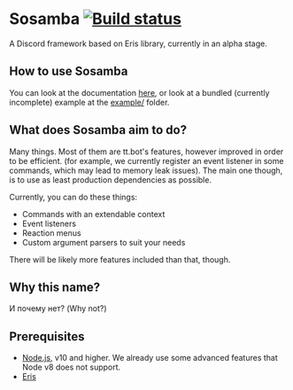 # Sosamba [![Build status][azp badge]][azp]
A Discord framework based on Eris library, currently in an alpha stage.

## How to use Sosamba
You can look at the documentation [here][docs], or look at a bundled (currently incomplete) example at the [example/](example/) folder.

## What does Sosamba aim to do?
Many things. Most of them are tt.bot's features, however improved in order to be efficient. (for example, we currently register an event listener in some commands, which may lead to memory leak issues). The main one though, is to use as least production dependencies as possible.

Currently, you can do these things:

- Commands with an extendable context
- Event listeners
- Reaction menus
- Custom argument parsers to suit your needs

There will be likely more features included than that, though.

## Why this name?
И пoчему нет? (Why not?)

## Prerequisites
- [Node.js], v10 and higher. We already use some advanced features that Node v8 does not support.
- [Eris]

[azp badge]: https://dev.azure.com/tt-bot-dev/sosamba/_apis/build/status/tt-bot-dev.sosamba?branchName=master
[azp]: https://dev.azure.com/tt-bot-dev/sosamba/_build/latest?definitionId=3&branchName=master
[docs]: https://tt-bot-dev.github.io/sosamba
[Eris]: https://github.com/abalabahaha/eris
[Node.js]: https://nodejs.org